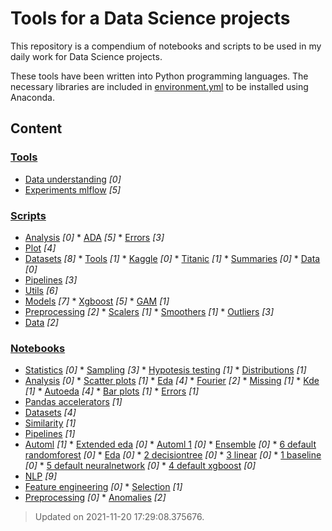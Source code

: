 # Tools for a Data Science projects

This repository is a compendium of notebooks and scripts to be used in my daily work for Data Science projects.

These tools have been written into Python programming languages. The necessary libraries are included in [environment.yml](https://github.com/jmquintana79/tools_mlproj/blob/master/environment.yml) to be installed using Anaconda.

## Content
### [Tools](https://github.com/jmquintana79/utilsDS/blob/master/tools)
- [Data understanding](https://github.com/jmquintana79/utilsDS/blob/master/tools/data_understanding) *[0]*
- [Experiments mlflow](https://github.com/jmquintana79/utilsDS/blob/master/tools/experiments_mlflow) *[5]*
### [Scripts](https://github.com/jmquintana79/utilsDS/blob/master/scripts)
- [Analysis](https://github.com/jmquintana79/utilsDS/blob/master/scripts/analysis) *[0]*
		* [ADA](https://github.com/jmquintana79/utilsDS/blob/master/scripts/analysis/ADA) *[5]*
		* [Errors](https://github.com/jmquintana79/utilsDS/blob/master/scripts/analysis/errors) *[3]*
- [Plot](https://github.com/jmquintana79/utilsDS/blob/master/scripts/plot) *[4]*
- [Datasets](https://github.com/jmquintana79/utilsDS/blob/master/scripts/datasets) *[8]*
		* [Tools](https://github.com/jmquintana79/utilsDS/blob/master/scripts/datasets/tools) *[1]*
		* [Kaggle](https://github.com/jmquintana79/utilsDS/blob/master/scripts/datasets/kaggle) *[0]*
			* [Titanic](https://github.com/jmquintana79/utilsDS/blob/master/scripts/datasets/kaggle/titanic) *[1]*
		* [Summaries](https://github.com/jmquintana79/utilsDS/blob/master/scripts/datasets/summaries) *[0]*
		* [Data](https://github.com/jmquintana79/utilsDS/blob/master/scripts/datasets/data) *[0]*
- [Pipelines](https://github.com/jmquintana79/utilsDS/blob/master/scripts/pipelines) *[3]*
- [Utils](https://github.com/jmquintana79/utilsDS/blob/master/scripts/utils) *[6]*
- [Models](https://github.com/jmquintana79/utilsDS/blob/master/scripts/models) *[7]*
		* [Xgboost](https://github.com/jmquintana79/utilsDS/blob/master/scripts/models/xgboost) *[5]*
		* [GAM](https://github.com/jmquintana79/utilsDS/blob/master/scripts/models/gam) *[1]*
- [Preprocessing](https://github.com/jmquintana79/utilsDS/blob/master/scripts/preprocessing) *[2]*
		* [Scalers](https://github.com/jmquintana79/utilsDS/blob/master/scripts/preprocessing/scalers) *[1]*
		* [Smoothers](https://github.com/jmquintana79/utilsDS/blob/master/scripts/preprocessing/smoothers) *[1]*
		* [Outliers](https://github.com/jmquintana79/utilsDS/blob/master/scripts/preprocessing/outliers) *[3]*
- [Data](https://github.com/jmquintana79/utilsDS/blob/master/scripts/data) *[2]*
### [Notebooks](https://github.com/jmquintana79/utilsDS/blob/master/notebooks)
- [Statistics](https://github.com/jmquintana79/utilsDS/blob/master/notebooks/statistics) *[0]*
		* [Sampling](https://github.com/jmquintana79/utilsDS/blob/master/notebooks/statistics/sampling) *[3]*
		* [Hypotesis testing](https://github.com/jmquintana79/utilsDS/blob/master/notebooks/statistics/hypotesis_testing) *[1]*
		* [Distributions](https://github.com/jmquintana79/utilsDS/blob/master/notebooks/statistics/distributions) *[1]*
- [Analysis](https://github.com/jmquintana79/utilsDS/blob/master/notebooks/analysis) *[0]*
		* [Scatter plots](https://github.com/jmquintana79/utilsDS/blob/master/notebooks/analysis/scatter_plots) *[1]*
		* [Eda](https://github.com/jmquintana79/utilsDS/blob/master/notebooks/analysis/EDA) *[4]*
		* [Fourier](https://github.com/jmquintana79/utilsDS/blob/master/notebooks/analysis/fourier) *[2]*
		* [Missing](https://github.com/jmquintana79/utilsDS/blob/master/notebooks/analysis/missing) *[1]*
		* [Kde](https://github.com/jmquintana79/utilsDS/blob/master/notebooks/analysis/KDE) *[1]*
		* [Autoeda](https://github.com/jmquintana79/utilsDS/blob/master/notebooks/analysis/autoEDA) *[4]*
		* [Bar plots](https://github.com/jmquintana79/utilsDS/blob/master/notebooks/analysis/bar_plots) *[1]*
		* [Errors](https://github.com/jmquintana79/utilsDS/blob/master/notebooks/analysis/errors) *[1]*
- [Pandas accelerators](https://github.com/jmquintana79/utilsDS/blob/master/notebooks/pandas_accelerators) *[1]*
- [Datasets](https://github.com/jmquintana79/utilsDS/blob/master/notebooks/datasets) *[4]*
- [Similarity](https://github.com/jmquintana79/utilsDS/blob/master/notebooks/similarity) *[1]*
- [Pipelines](https://github.com/jmquintana79/utilsDS/blob/master/notebooks/pipelines) *[1]*
- [Automl](https://github.com/jmquintana79/utilsDS/blob/master/notebooks/automl) *[1]*
		* [Extended eda](https://github.com/jmquintana79/utilsDS/blob/master/notebooks/automl/Extended_EDA) *[0]*
		* [Automl 1](https://github.com/jmquintana79/utilsDS/blob/master/notebooks/automl/AutoML_1) *[0]*
			* [Ensemble](https://github.com/jmquintana79/utilsDS/blob/master/notebooks/automl/AutoML_1/Ensemble) *[0]*
			* [6 default randomforest](https://github.com/jmquintana79/utilsDS/blob/master/notebooks/automl/AutoML_1/6_Default_RandomForest) *[0]*
			* [Eda](https://github.com/jmquintana79/utilsDS/blob/master/notebooks/automl/AutoML_1/EDA) *[0]*
			* [2 decisiontree](https://github.com/jmquintana79/utilsDS/blob/master/notebooks/automl/AutoML_1/2_DecisionTree) *[0]*
			* [3 linear](https://github.com/jmquintana79/utilsDS/blob/master/notebooks/automl/AutoML_1/3_Linear) *[0]*
			* [1 baseline](https://github.com/jmquintana79/utilsDS/blob/master/notebooks/automl/AutoML_1/1_Baseline) *[0]*
			* [5 default neuralnetwork](https://github.com/jmquintana79/utilsDS/blob/master/notebooks/automl/AutoML_1/5_Default_NeuralNetwork) *[0]*
			* [4 default xgboost](https://github.com/jmquintana79/utilsDS/blob/master/notebooks/automl/AutoML_1/4_Default_Xgboost) *[0]*
- [NLP](https://github.com/jmquintana79/utilsDS/blob/master/notebooks/nlp) *[9]*
- [Feature engineering](https://github.com/jmquintana79/utilsDS/blob/master/notebooks/feature_engineering) *[0]*
		* [Selection](https://github.com/jmquintana79/utilsDS/blob/master/notebooks/feature_engineering/selection) *[1]*
- [Preprocessing](https://github.com/jmquintana79/utilsDS/blob/master/notebooks/preprocessing) *[0]*
		* [Anomalies](https://github.com/jmquintana79/utilsDS/blob/master/notebooks/preprocessing/anomalies) *[2]*
> Updated on 2021-11-20 17:29:08.375676.
